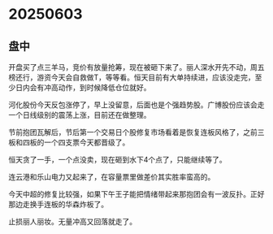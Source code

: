 # 20250603

## 盘中

开盘买了点三羊马，竞价有放量抢筹，现在被砸下来了。丽人深水开先不动，周五榜还行，游资今天会自救做T，等等看。恒天目前有大单持续进，应该没走完，至少日内会有冲高动作，到时候降低仓位就好。

河化股份今天反包涨停了，早上没留意，后面也是个强趋势股。广博股份应该会走一个日线级别的震荡上涨，目前还在做整理。

节前抱团瓦解后，节后第一个交易日个股修复市场看着是恢复连板风格了，之前三板和四板的一个四支票今天都晋级了。

恒天贪了一手，一个点没卖，现在砸到水下4个点了，只能继续等了。

连云港和乐山电力又起来了，在容量票里做差价其实胜率蛮高的。

今天中超的修复比较强，如果下午王子能把情绪带起来那抱团会有一波反扑。正好那边走换手连板的华森炸板了。

止损丽人丽妆。无量冲高又回落就走了。
